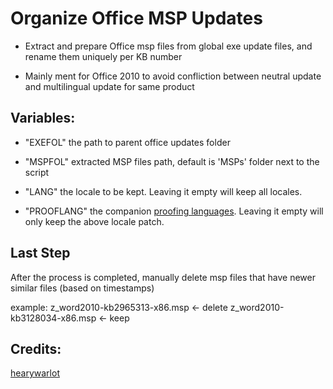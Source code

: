 # Organize Office MSP Updates

* Extract and prepare Office msp files from global exe update files, and rename them uniquely per KB number

* Mainly ment for Office 2010 to avoid confliction between neutral update and multilingual update for same product

## Variables:

- "EXEFOL" the path to parent office updates folder

- "MSPFOL" extracted MSP files path, default is 'MSPs' folder next to the script

- "LANG" the locale to be kept. Leaving it empty will keep all locales.

- "PROOFLANG" the companion [proofing languages](https://technet.microsoft.com/en-us/library/ee942198(office.14).aspx). Leaving it empty will only keep the above locale patch.

## Last Step

After the process is completed, manually delete msp files that have newer similar files (based on timestamps)

example:
z_word2010-kb2965313-x86.msp <- delete
z_word2010-kb3128034-x86.msp <- keep

## Credits:

[hearywarlot](https://forums.mydigitallife.net/threads/64028)
